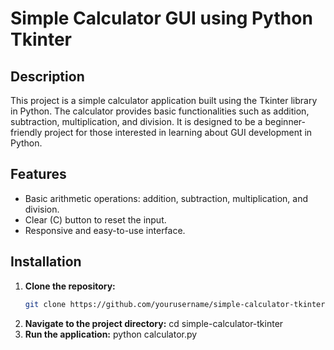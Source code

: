 # Simple Calculator GUI using Python Tkinter

## Description
This project is a simple calculator application built using the Tkinter library in Python. The calculator provides basic functionalities such as addition, subtraction, multiplication, and division. It is designed to be a beginner-friendly project for those interested in learning about GUI development in Python.

## Features
- Basic arithmetic operations: addition, subtraction, multiplication, and division.
- Clear (C) button to reset the input.
- Responsive and easy-to-use interface.

## Installation

1. **Clone the repository:**
   ```bash
   git clone https://github.com/yourusername/simple-calculator-tkinter.git
2. **Navigate to the project directory:**
   cd simple-calculator-tkinter
3. **Run the application:**
   python calculator.py
